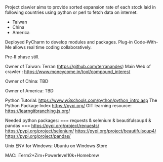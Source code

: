 Project clawler aims to 
provide sorted expansion rate of each stock laid in following countries using python or perl to fetch data on internet.
  - Taiwan
  - China
  - America

Deployed PyCharm to develop modules and packages.
Plug-in Code-With-Me allows real time coding collaboratively.

Pre-II phase still.

Owner of Taiwan: Terran (https://github.com/terranandes)
Main Web of crawler : https://www.moneycome.in/tool/compound_interest

Owner of China:
TBD

Owner of America:
TBD

Python Tutorial:
https://www.w3schools.com/python/python_intro.asp
The Python Package Index
https://pypi.org/
GIT learning resource:
https://learngitbranching.js.org/

Needed python packages:
=== requests & selenium & beautifulsoup4 & pandas ===
https://pypi.org/project/requests/
https://pypi.org/project/selenium/
https://pypi.org/project/beautifulsoup4/
https://pypi.org/project/pandas/

Unix ENV for
Windows:
Ubuntu on Windows Store

MAC:
iTerm2+Zim+Powerlevel10k+Homebrew
